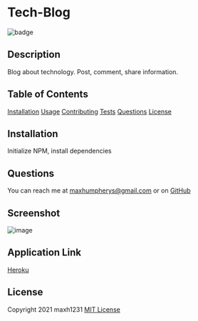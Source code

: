   # Tech-Blog
  ![badge](https://img.shields.io/badge/license-MIT-blue)

  ## Description
  Blog about technology. Post, comment, share information.

  ## Table of Contents
  [Installation](#Installation)
  [Usage](#Usage)
  [Contributing](#Contributing)
  [Tests](#Tests)
  [Questions](#Questions)
  [License](#License)

  ## Installation
  Initialize NPM, install dependencies

  ## Questions 
  You can reach me at maxhumpherys@gmail.com or on [GitHub](https://github.com/maxh1231)

  ## Screenshot
  ![image](https://user-images.githubusercontent.com/41771785/147314593-0340ede2-07ea-41aa-91f2-c3b1a45ba923.png)

  ## Application Link
[Heroku](https://maxh-techblog.herokuapp.com/)


  ## License
  
Copyright 2021 maxh1231
[MIT License](https://opensource.org/licenses/MIT)